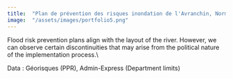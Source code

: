 ```yaml
---
title:  "Plan de prévention des risques inondation de l'Avranchin, Normandy"
image:  "/assets/images/portfolio5.png"
---
```


Flood risk prevention plans align with the layout of the river. However, we can observe certain discontinuities that may arise from the political nature of the implementation process.\\

Data : Géorisques (PPR), Admin-Express (Department limits)
